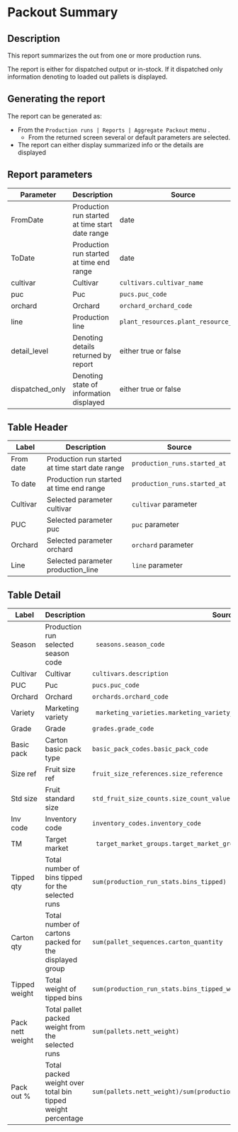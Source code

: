 # Packout Summary

## Description
This report summarizes the out from one or more production runs.

The report is either for dispatched output or in-stock. If it dispatched only information 
denoting to loaded out pallets is displayed. 

## Generating the report

The report can be generated as:
* From the `Production runs | Reports | Aggregate Packout` menu .
    * From the returned screen several or default parameters are selected.
* The report can either display summarized info or the details are displayed

## Report parameters
| Parameter | Description | Source |
| ----- | ----------- | ------ |
|FromDate|Production run started at time start date range | date  |
|ToDate|Production run started at time end range |date |
|cultivar|Cultivar |`cultivars.cultivar_name`  |
|puc| Puc| `pucs.puc_code`|
|orchard|Orchard| `orchard_orchard_code`|
|line|Production line|`plant_resources.plant_resource_code`  |
|detail_level |Denoting details returned by report |either true or false  |
|dispatched_only|Denoting state of information displayed | either true or false |
## Table Header
| Label | Description | Source |
| ----- | ----------- | ------ |
|  From date |Production run started at time start date range | `production_runs.started_at ` |
|  To date |Production run started at time end range | `production_runs.started_at ` |
|  Cultivar |Selected parameter  cultivar |`cultivar` parameter |
|  PUC |Selected parameter  puc  | `puc` parameter|
|  Orchard |Selected parameter  orchard  | `orchard` parameter |
|  Line |Selected parameter  production_line  | `line` parameter|
## Table Detail
| Label | Description | Source |
| ----- | ----------- | ------ |
|  Season | Production run selected season code | ` seasons.season_code` |
|  Cultivar |Cultivar |`cultivars.description`  |
|  PUC |Puc  | `pucs.puc_code` |
|  Orchard |Orchard  | `orchards.orchard_code`  |
|  Variety |Marketing variety  | ` marketing_varieties.marketing_variety_code` |
|  Grade |Grade  | `grades.grade_code ` |
|  Basic pack | Carton basic pack type | `basic_pack_codes.basic_pack_code ` |
|  Size ref |Fruit size ref  | `fruit_size_references.size_reference ` |
|  Std size |Fruit standard size  | `std_fruit_size_counts.size_count_value ` |
|  Inv code |Inventory code  | `inventory_codes.inventory_code ` |
|  TM |Target market  | ` target_market_groups.target_market_group_name` |
|  Tipped qty |Total number of bins tipped for the selected runs  | `sum(production_run_stats.bins_tipped) ` |
|  Carton qty | Total number of cartons packed for the displayed group |  `sum(pallet_sequences.carton_quantity` |
|  Tipped weight | Total weight of tipped bins | `sum(production_run_stats.bins_tipped_weight) ` |
|   Pack nett weight |Total pallet packed weight from the selected runs  | `sum(pallets.nett_weight) ` |
|  Pack out % |Total packed weight over total bin tipped weight percentage  | `sum(pallets.nett_weight)/sum(production_run_stats.bins_tipped_weight)*100 ` |

